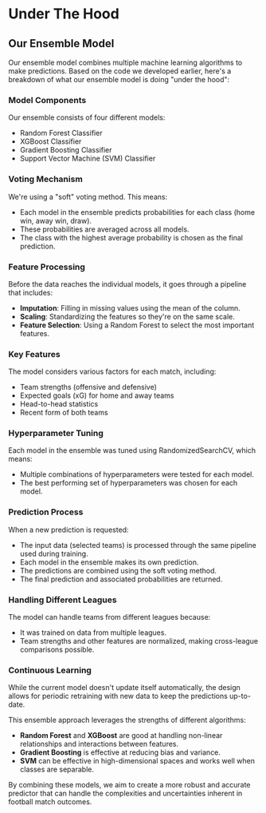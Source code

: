 # Under The Hood

## Our Ensemble Model

Our ensemble model combines multiple machine learning algorithms to make predictions. Based on the code we developed earlier, here's a breakdown of what our ensemble model is doing "under the hood":

### Model Components

Our ensemble consists of four different models:

- Random Forest Classifier
- XGBoost Classifier
- Gradient Boosting Classifier
- Support Vector Machine (SVM) Classifier

### Voting Mechanism

We're using a "soft" voting method. This means:

- Each model in the ensemble predicts probabilities for each class (home win, away win, draw).
- These probabilities are averaged across all models.
- The class with the highest average probability is chosen as the final prediction.

### Feature Processing

Before the data reaches the individual models, it goes through a pipeline that includes:

- **Imputation**: Filling in missing values using the mean of the column.
- **Scaling**: Standardizing the features so they're on the same scale.
- **Feature Selection**: Using a Random Forest to select the most important features.

### Key Features

The model considers various factors for each match, including:

- Team strengths (offensive and defensive)
- Expected goals (xG) for home and away teams
- Head-to-head statistics
- Recent form of both teams

### Hyperparameter Tuning

Each model in the ensemble was tuned using RandomizedSearchCV, which means:

- Multiple combinations of hyperparameters were tested for each model.
- The best performing set of hyperparameters was chosen for each model.

### Prediction Process

When a new prediction is requested:

- The input data (selected teams) is processed through the same pipeline used during training.
- Each model in the ensemble makes its own prediction.
- The predictions are combined using the soft voting method.
- The final prediction and associated probabilities are returned.

### Handling Different Leagues

The model can handle teams from different leagues because:

- It was trained on data from multiple leagues.
- Team strengths and other features are normalized, making cross-league comparisons possible.

### Continuous Learning

While the current model doesn't update itself automatically, the design allows for periodic retraining with new data to keep the predictions up-to-date.

This ensemble approach leverages the strengths of different algorithms:

- **Random Forest** and **XGBoost** are good at handling non-linear relationships and interactions between features.
- **Gradient Boosting** is effective at reducing bias and variance.
- **SVM** can be effective in high-dimensional spaces and works well when classes are separable.

By combining these models, we aim to create a more robust and accurate predictor that can handle the complexities and uncertainties inherent in football match outcomes.
